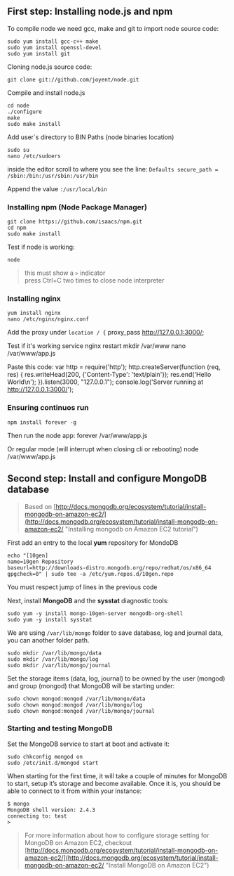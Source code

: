 ## First step: Installing node.js and npm ##
To compile node we need gcc, make and git to import node source code:

    sudo yum install gcc-c++ make
    sudo yum install openssl-devel
    sudo yum install git

Cloning node.js source code:

    git clone git://github.com/joyent/node.git

Compile and install node.js

    cd node
    ./configure 
    make
    sudo make install

Add user´s directory to BIN Paths (node binaries location)


    sudo su
    nano /etc/sudoers

inside the editor scroll to where you see the line: `Defaults secure_path = /sbin:/bin:/usr/sbin:/usr/bin`

Append the value `:/usr/local/bin`

### Installing npm (Node Package Manager) ###

    git clone https://github.com/isaacs/npm.git
    cd npm
    sudo make install

Test if node is working:

    node

> this must show a `>` indicator  
> press Ctrl+C two times to close node interpreter

### Installing nginx ###
    yum install nginx
    nano /etc/nginx/nginx.conf

Add the proxy under `location / {`
    proxy_pass http://127.0.0.1:3000/;

Test if it's working
    service nginx restart
    mkdir /var/www
    nano /var/www/app.js
    
Paste this code:
    var http = require('http');
    http.createServer(function (req, res) {
    res.writeHead(200, {'Content-Type': 'text/plain'});
    res.end('Hello World\n'); }).listen(3000, "127.0.0.1");
    console.log('Server running at http://127.0.0.1:3000/');

### Ensuring continuos run ###
    npm install forever -g

Then run the node app:
    forever /var/www/app.js
    
Or regular mode (will interrupt when closing cli or rebooting)
    node /var/www/app.js


## Second step: Install and configure MongoDB database ##
> Based on [http://docs.mongodb.org/ecosystem/tutorial/install-mongodb-on-amazon-ec2/](http://docs.mongodb.org/ecosystem/tutorial/install-mongodb-on-amazon-ec2/ "Installing mongodb on Amazon EC2 tutorial")

First add an entry to the local **yum** repository for MondoDB

    echo "[10gen]
    name=10gen Repository
    baseurl=http://downloads-distro.mongodb.org/repo/redhat/os/x86_64
    gpgcheck=0" | sudo tee -a /etc/yum.repos.d/10gen.repo

You must respect jump of lines in the previous code

Next, install **MongoDB** and the **sysstat** diagnostic tools:

    sudo yum -y install mongo-10gen-server mongodb-org-shell
    sudo yum -y install sysstat

We are using `/var/lib/mongo` folder to save database, log and journal data, you can another folder path.

    sudo mkdir /var/lib/mongo/data
    sudo mkdir /var/lib/mongo/log
    sudo mkdir /var/lib/mongo/journal

Set the storage items (data, log, journal) to be owned by the user (mongod) and group (mongod) that MongoDB will be starting under:

    sudo chown mongod:mongod /var/lib/mongo/data
    sudo chown mongod:mongod /var/lib/mongo/log
    sudo chown mongod:mongod /var/lib/mongo/journal

### Starting and testing MongoDB ###

Set the MongoDB service to start at boot and activate it:

    sudo chkconfig mongod on
    sudo /etc/init.d/mongod start

When starting for the first time, it will take a couple of minutes for MongoDB to start, setup it’s storage and become available. Once it is, you should be able to connect to it from within your instance:

    $ mongo
    MongoDB shell version: 2.4.3
    connecting to: test
    >

> For more information about how to configure storage setting for MongoDB on Amazon EC2, checkout [http://docs.mongodb.org/ecosystem/tutorial/install-mongodb-on-amazon-ec2/](http://docs.mongodb.org/ecosystem/tutorial/install-mongodb-on-amazon-ec2/ "Install MongoDB on Amazon EC2")
